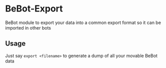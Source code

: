 # BeBot-Export

BeBot module to export your data into a common export format so it can be imported in other bots

## Usage

Just say `export <filename>` to generate a dump of all your movable BeBot data
